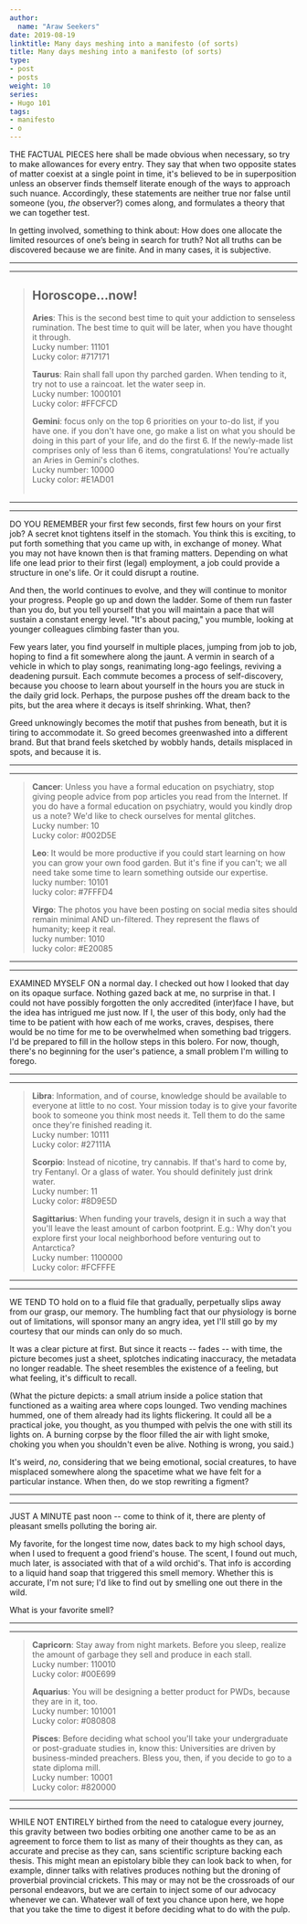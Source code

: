 ```yaml
---
author:
  name: "Araw Seekers"
date: 2019-08-19
linktitle: Many days meshing into a manifesto (of sorts)
title: Many days meshing into a manifesto (of sorts)
type:
- post
- posts
weight: 10
series:
- Hugo 101
tags:
- manifesto
- o
---
```

THE FACTUAL PIECES here shall be made obvious when necessary, so try to make allowances for every entry. They say that when two opposite states of matter coexist at a single point in time, it's believed to be in superposition unless an observer finds themself literate enough of the ways to approach such nuance. Accordingly, these statements are neither true nor false until someone (you, <em>the</em> observer?) comes along, and formulates a theory that we can together test.

In getting involved, something to think about: How does one allocate the limited resources of one’s being in search for truth? Not all truths can be discovered because we are finite. And in many cases, it is subjective.

<hr>
<hr>

<blockquote>
<p><h2>Horoscope...now!</h2></p>
<p><strong>Aries</strong>: This is the second best time to quit your addiction to senseless rumination. The best time to quit will be later, when you have thought it through.<br>
Lucky number: 11101 <br>
Lucky color: #717171 <br>
</p>

<p><strong>Taurus</strong>: Rain shall fall upon thy parched garden. When tending to it, try not to use a raincoat. let the water seep in. <br>
Lucky number: 1000101 <br>
Lucky color: #FFCFCD <br>
</p>

<p><strong>Gemini</strong>: focus only on the top 6 priorities on your to-do list, if you have one. if you don't have one, go make a list on what you should be doing in this part of your life, and do the first 6. If the newly-made list comprises only of less than 6 items, congratulations! You're actually an Aries in Gemini's clothes.<br>
Lucky number: 10000 <br>
Lucky color: #E1AD01 <br>
<br>
</p>
</blockquote>

<hr>
<hr>

DO YOU REMEMBER your first few seconds, first few hours on your first job? A secret knot tightens itself in the stomach. You think this is exciting, to put forth something that you came up with, in exchange of money. What you may not have known then is that framing matters. Depending on what life one lead prior to their first (legal) employment, a job could provide a structure in one's life. Or it could disrupt a routine.

And then, the world continues to evolve, and they will continue to monitor your progress. People go up and down the ladder. Some of them run faster than you do, but you tell yourself that you will maintain a pace that will sustain a constant energy level. "It's about pacing," you mumble, looking at younger colleagues climbing faster than you.

Few years later, you find yourself in multiple places, jumping from job to job, hoping to find a fit somewhere along the jaunt. A vermin in search of a vehicle in which to play songs, reanimating long-ago feelings, reviving a deadening pursuit. Each commute becomes a process of self-discovery, because you choose to learn about yourself in the hours you are stuck in the daily grid lock. Perhaps, the purpose pushes off the dream back to the pits, but the area where it decays is itself shrinking. What, then?

Greed unknowingly becomes the motif that pushes from beneath, but it is tiring to accommodate it. So greed becomes greenwashed into a different brand. But that brand feels sketched by wobbly hands, details misplaced in spots, and because it is.

<hr>
<hr>
<blockquote>


<p><strong>Cancer</strong>: Unless you have a formal education on psychiatry, stop giving people advice from pop articles you read from the Internet. If you do have a formal education on psychiatry, would you kindly drop us a note? We'd like to check ourselves for mental glitches.<br>
Lucky number: 10<br>
Lucky color: #002D5E<br>
</p>

<p><strong>Leo</strong>: It would be more productive if you could start learning on how you can grow your own food garden. But it's fine if you can't; we all need take some time to learn something outside our expertise.<br>
lucky number: 10101<br>
lucky color: #7FFFD4<br>
</p>

<p><strong>Virgo</strong>: The photos you have been posting on social media sites should remain minimal AND un-filtered. They represent the flaws of humanity; keep it real.<br>
lucky number: 1010<br>
lucky color: #E20085<br>
</p>

</blockquote>



<hr>
<hr>

EXAMINED MYSELF ON a normal day. I checked out how I looked that day on its opaque surface. Nothing gazed back at me, no surprise in that. I could not have possibly forgotten the only accredited (inter)face I have, but the idea has intrigued me just now. If I, the user of this body, only had the time to be patient with how each of me works, craves, despises, there would be no time for me to be overwhelmed when something bad triggers. I'd be prepared to fill in the hollow steps in this bolero. For now, though, there's no beginning for the user's patience, a small problem I'm willing to forego.

<hr>
<hr>

<blockquote>

<p><strong>Libra</strong>: Information, and of course, knowledge should be available to everyone at little to no cost. Your mission today is to give your favorite book to someone you think most needs it. Tell them to do the same once they're finished reading it.<br>
Lucky number: 10111<br>
Lucky color: #27111A<br></p>

<p><strong>Scorpio</strong>: Instead of nicotine, try cannabis. If that's hard to come by, try Fentanyl. Or a glass of water. You should definitely just drink water.<br>
Lucky number: 11<br>
Lucky color: #8D9E5D<br></p>

<p><strong>Sagittarius</strong>: When funding your travels, design it in such a way that you'll leave the least amount of carbon footprint. E.g.: Why don't you explore first your local neighborhood before venturing out to Antarctica?<br>
Lucky number: 1100000<br>
Lucky color: #FCFFFE<br></p>

</blockquote>

<hr>
<hr>

WE TEND TO hold on to a fluid file that gradually, perpetually slips away from our grasp, our memory. The humbling fact that our physiology is borne out of limitations, will sponsor many an angry idea, yet I'll still go by my courtesy that our minds can only do so much.

It was a clear picture at first. But since it reacts -- fades -- with time, the picture becomes just a sheet, splotches indicating inaccuracy, the metadata no longer readable. The sheet resembles the existence of a feeling, but what feeling, it's difficult to recall.

(What the picture depicts: a small atrium inside a police station that functioned as a waiting area where cops lounged. Two vending machines hummed, one of them already had its lights flickering. It could all be a practical joke, you thought, as you thumped with pelvis the one with still its lights on. A burning corpse by the floor filled the air with light smoke, choking you when you shouldn't even be alive. Nothing is wrong, you said.)

It's weird, <em>no</em>, considering that we being emotional, social creatures, to have misplaced somewhere along the spacetime what we have felt for a particular instance. When then, do we stop rewriting a figment?

<hr>
<hr>

JUST A MINUTE past noon -- come to think of it, there are plenty of pleasant smells polluting the boring air.

My favorite, for the longest time now, dates back to my high school days, when I used to frequent a good friend's house. The scent, I found out much, much later, is associated with that of a wild orchid's. That info is according to a liquid hand soap that triggered this smell memory. Whether this is accurate, I'm not sure; I'd like to find out by smelling one out there in the wild.

What is your favorite smell?


<hr>
<hr>

<blockquote>
<p><strong>Capricorn</strong>: Stay away from night markets. Before you sleep, realize the amount of garbage they sell and produce in each stall. <br>
Lucky number: 110010<br>
Lucky color: #00E699 <br></p>

<p><strong>Aquarius</strong>: You will be designing a better product for PWDs, because they are in it, too.<br>
Lucky number: 101001 <br>
Lucky color: #080808 <br></p>

<p><strong>Pisces</strong>: Before deciding what school you'll take your undergraduate or post-graduate studies in, know this: Universities are driven by business-minded preachers. Bless you, then, if you decide to go to a state diploma mill.<br>
Lucky number: 10001 <br>
Lucky color: #820000 <br></p>
</blockquote>

<hr>
<hr>

WHILE NOT ENTIRELY birthed from the need to catalogue every journey, this gravity between two bodies orbiting one another came to be as an agreement to force them to list as many of their thoughts  as they can, as accurate and precise as they can, sans scientific scripture backing each thesis. This might mean an epistolary bible they can look back to when, for example, dinner talks with relatives produces nothing but the droning of proverbial provincial crickets. This may or may not be the crossroads of our personal endeavors, but we are certain to inject some of our advocacy whenever we can. Whatever wall of text you chance upon here, we hope that you take the time to digest it before deciding what to do with the pulp.
